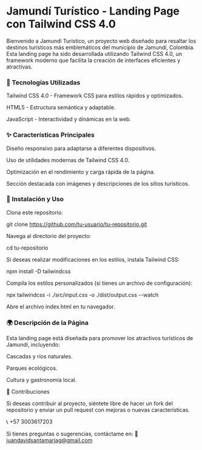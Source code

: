 # Jamundí Turístico - Landing Page con Tailwind CSS 4.0

Bienvenido a Jamundí Turístico, un proyecto web diseñado para resaltar los destinos turísticos más emblemáticos del municipio de Jamundí, Colombia. Esta landing page ha sido desarrollada utilizando Tailwind CSS 4.0, un framework moderno que facilita la creación de interfaces eficientes y atractivas.

### 🚀 Tecnologías Utilizadas

Tailwind CSS 4.0 - Framework CSS para estilos rápidos y optimizados.

HTML5 - Estructura semántica y adaptable.

JavaScript - Interactividad y dinámicas en la web.

### ✨ Características Principales

Diseño responsivo para adaptarse a diferentes dispositivos.

Uso de utilidades modernas de Tailwind CSS 4.0.

Optimización en el rendimiento y carga rápida de la página.

Sección destacada con imágenes y descripciones de los sitios turísticos.

### 📌 Instalación y Uso

Clona este repositorio:

git clone https://github.com/tu-usuario/tu-repositorio.git

Navega al directorio del proyecto:

cd tu-repositorio

Si deseas realizar modificaciones en los estilos, instala Tailwind CSS:

npm install -D tailwindcss

Compila los estilos personalizados (si tienes un archivo de configuración):

npx tailwindcss -i ./src/input.css -o ./dist/output.css --watch

Abre el archivo index.html en tu navegador.

### 🌍 Descripción de la Página

Esta landing page está diseñada para promover los atractivos turísticos de Jamundí, incluyendo:

Cascadas y ríos naturales.

Parques ecológicos.

Cultura y gastronomía local.


📌 Contribuciones

Si deseas contribuir al proyecto, siéntete libre de hacer un fork del repositorio y enviar un pull request con mejoras o nuevas características.

📞 +57 3003617203

Si tienes preguntas o sugerencias, contáctame en:
📧 juandavidsantamariag@gmail.com
